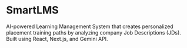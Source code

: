 # SmartLMS
AI-powered Learning Management System that creates personalized placement training paths by analyzing company Job Descriptions (JDs). Built using React, Next.js, and Gemini API.
